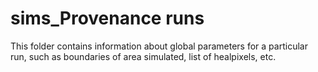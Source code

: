 # sims_Provenance runs
This folder contains information about global parameters for a particular
run, such as boundaries of area simulated, list of healpixels, etc.

